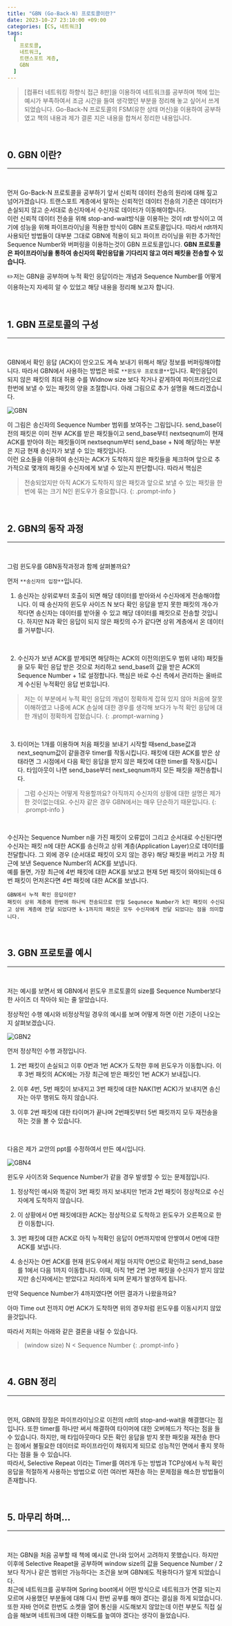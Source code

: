 ```yaml
---
title: "GBN (Go-Back-N) 프로토콜이란?"
date: 2023-10-27 23:10:00 +09:00
categories: [CS, 네트워크]
tags:
  [
    프로토콜,
    네트워크,
    트랜스포트 계층,
    GBN
  ]
---
```


> [컴퓨터 네트워킹 하향식 접근 8판]을 이용하여 네트워크를 공부하며 책에 있는 예시가 부족하여서 조금 시간을 들여 생각했던 부분을 정리해 놓고 싶어서 쓰게되었습니다. Go-Back-N 프로토콜의 FSM(유한 상태 머신)을 이용하여 공부하였고 책의 내용과 제가 결론 지은 내용을 합쳐서 정리한 내용입니다.

<br>

## 0. GBN 이란?
---

<br>

먼저 Go-Back-N 프로토콜을 공부하기 앞서 신뢰적 데이터 전송의 원리에 대해 짚고 넘어가겠습니다. 트랜스포트 계층에서 말하는 신뢰적인 데이터 전송의 기준은 데이터가 손실되지 않고 순서대로 송신자에서 수신자로 데이터가 이동해야합니다.<br>
 이런 신뢰적 데이터 전송을 위해 stop-and-wait방식을 이용하는 것이 rdt 방식이고 여기에 성능을 위해 파이프라이닝을 적용한 방식이 GBN 프로토콜입니다. 따라서 rdt까지 사용되던 방법들이 대부분 그대로 GBN에 적용이 되고 파이프 라이닝을 위한 추가적인 Sequence Number와 버퍼링을 이용하는것이 GBN 프로토콜입니다. **GBN 프로토콜은 파이프라이닝을 통하여 송신자의 확인응답을 기다리지 않고 여러 패킷을 전송할 수 있습니다.**

 ✏️저는 GBN을 공부하며 누적 확인 응답이라는 개념과 Sequence Number를 어떻게 이용하는지 자세히 알 수 있었고 해당 내용을 정리해 보고자 합니다.


<br>


## 1. GBN 프로토콜의 구성
---
<br>

GBN에서 확인 응답 (ACK)이 안오고도 계속 보내기 위해서 해당 정보를 버퍼링해야합니다. 따라서 GBN에서 사용하는 방법은 바로 `**윈도우 프로토콜**`입니다. 확인응답이 되지 않은 패킷의 최대 허용 수를 Widnow size 보다 작거나 같게하여 파이프라인으로 한번에 보낼 수 있는 패킷의 양을 조절합니다. 아래 그림으로 추가 설명을 해드리겠습니다.

![GBN](https://github.com/HeeChanN/HeeChanN/assets/88177732/39bb82e9-75f4-4faf-8c2f-e6a5993d795a)

이 그림은 송신자의 Sequence Number 범위를 보여주는 그림입니다. send_base이전의 패킷은 이미 전부 ACK를 받은 패킷들이고 send_base부터 nextseqnum이 현재 ACK를 받아야 하는 패킷들이며 nextseqnum부터 send_base + N에 해당하는 부분은 지금 현재 송신자가 보낼 수 있는 패킷입니다. 
<br>이런 요소들을 이용하여 송신자는 ACK가 도착하지 않은 패킷들을 체크하며 앞으로 추가적으로 몇개의 패킷을 수신자에게 보낼 수 있는지 판단합니다. 따라서 핵심은 

> 전송되었지만 아직 ACK가 도착하지 않은 패킷과 앞으로 보낼 수 있는 패킷을 한번에 묶는 크기 N인 윈도우가 중요합니다.
{: .prompt-info }

<br>

## 2. GBN의 동작 과정
---
<br>

그럼 윈도우를 GBN동작과정과 함께 살펴볼까요?

먼저 `**송신자의 입장**`입니다. 

1. 송신자는 상위로부터 호출이 되면 해당 데이터를 받아와서 수신자에게 전송해야합니다. 이 때 송신자의 윈도우 사이즈 N 보다 확인 응답을 받지 못한 패킷의 개수가 적다면 송신자는 데이터를 받아올 수 있고 해당 데이터를 패킷으로 전송할 것입니다. 하지만 N과 확인 응답이 되지 않은 패킷의 수가 같다면 상위 계층에서 온 데이터를 거부합니다.

<br>

2. 수신자가 보낸 ACK를 받게되면 해당하는 ACK의 이전의(윈도우 범위 내의) 패킷들을 모두 확인 응답 받은 것으로 처리하고 send_base의 값을 받은 ACK의 Sequence Number + 1로 설정합니다. 핵심은 바로 수신 측에서 관리하는 올바르게 수신된 누적확인 응답 번호입니다.

> 저는 이 부분에서 누적 확인 응답의 개념이 정확하게 잡혀 있지 않아 처음에 잘못 이해하였고 나중에 ACK 손실에 대한 경우를 생각해 보다가 누적 확인 응답에 대한 개념이 정확하게 잡혔습니다.
{: .prompt-warning }

<br>

3. 타이머는 1개를 이용하며 처음 패킷을 보내기 시작할 때send_base값과 next_seqnum값이 같을경우 timer를 작동시킵니다. 패킷에 대한 ACK를 받은 상태라면 그 시점에서 다음 확인 응답을 받지 않은 패킷에 대한 timer를 작동시킵니다. 타임아웃이 나면 send_base부터 next_seqnum까지 모든 패킷을 재전송합니다. 


> 그럼 수신자는 어떻게 작용할까요? 아직까지 수신자의 상황에 대한 설명은 제가 한 것이없는데요. 수신자 같은 경우 GBN에서는 매우 단순하기 때문입니다. 
{: .prompt-info }

<br>

수신자는 Sequence Number n을 가진 패킷이 오류없이 그리고 순서대로 수신된다면 수신자는 패킷 n에 대한 ACK를 송신하고 상위 계층(Application Layer)으로 데이터를 전달합니다. 그 외에 경우 (순서대로 패킷이 오지 않는 경우) 해당 패킷을 버리고 가장 최근에 보낸 Sequence Number의 ACK를 보냅니다. 
<br>예를 들면, 가장 최근에 4번 패킷에 대한 ACK를 보냈고 현재 5번 패킷이 와야되는데 6번 패킷이 먼저온다면 4번 패킷에 대한 ACK를 보냅니다. 

```text
GBN에서 누적 확인 응답이란?
패킷이 상위 계층에 한번에 하나씩 전송되므로 만일 Sequnece Number가 k인 패킷이 수신되고 상위 계층에 전달 되었다면 k-1까지의 패킷은 모두 수신자에게 전달 되었다는 점을 의미합니다.
``` 

<br>

## 3. GBN 프로토콜 예시
---

<br>

저는 예시를 보면서 왜 GBN에서 윈도우 프로토콜의 size를 Sequence Number보다 한 사이즈 더 작아야 되는 줄 알았습니다.


정상적인 수행 예시와 비정상적일 경우의 예시를 보며 어떻게 하면 이런 기준이 나오는지 살펴보겠습니다.

![GBN2](https://github.com/HeeChanN/HeeChanN/assets/88177732/fa3dc2ac-4c0e-4f11-badf-ce60da90c551)

먼저 정상적인 수행 과정입니다. 
1. 2번 패킷이 손실되고 이후 0번과 1번 ACK가 도착한 후에 윈도우가 이동합니다. 이후 3번 패킷의 ACK에는 가장 최근에 받은 패킷인 1번 ACK가 보내집니다.

2. 이후 4번, 5번 패킷이 보내지고 3번 패킷에 대한 NAK(1번 ACK)가 보내지면 송신자는 아무 행위도 하지 않습니다.

3. 이후 2번 패킷에 대한 타이머가 끝나며 2번패킷부터 5번 패킷까지 모두 재전송을 하는 것을 볼 수 있습니다.


<br>

다음은 제가 교안의 ppt를 수정하여서 만든 예시입니다.

![GBN4](https://github.com/HeeChanN/HeeChanN/assets/88177732/6d699517-e754-4c06-bc0a-8960e913dc93)


윈도우 사이즈와 Sequence Number가 같을 경우 발생할 수 있는 문제점입니다.

1. 정상적인 예시와 똑같이 3번 패킷 까지 보내지만 1번과 2번 패킷이 정상적으로 수신자에게 도착하지 않습니다.

2. 이 상황에서 0번 패킷에대한 ACK는 정상적으로 도착하고 윈도우가 오른쪽으로 한칸 이동합니다.

3. 3번 패킷에 대한 ACK로 아직 누적확인 응답이 0번까지밖에 안쌓여서 0번에 대한 ACK를 보냅니다.

4. 송신자는 0번 ACK를 현재 윈도우에서 제일 마지막 0번으로 확인하고 send_base를 1에서 다음 1까지 이동합니다. 이때, 아직 1번 2번 3번 패킷을 수신자가 받지 않았지만 송신자에서는 받았다고 처리하게 되며 문제가 발생하게 됩니다. 

만약 Sequence Number가 4까지였다면 어떤 결과가 나왔을까요?

아마 Time out 전까지 0번 ACK가 도착하면 위의 경우처럼 윈도우를 이동시키지 않았을것입니다. 


따라서 저희는 아래와 같은 결론을 내릴 수 있습니다.

> (window size) N < Sequence Number
{: .prompt-info }


<br>


## 4. GBN 정리
---

<br>

먼저, GBN의 장점은 파이프라이닝으로 이전의 rdt의 stop-and-wait을 해결했다는 점입니다. 또한 timer를 하나만 써서 해결하여 타이머에 대한 오버헤드가 적다는 점을 들 수 있습니다. 하지만, 매 타임아웃마다 모든 확인 응답을 받지 못한 패킷을 재전송 한다는 점에서 불필요한 데이터로 파이프라인이 채워지게 되므로 성능적인 면에서 좋지 못하다는 점을 들 수 있습니다.<br>
따라서, Selective Repeat 이라는 Timer를 여러개 두는 방법과 TCP상에서 누적 확인 응답을 적절하게 사용하는 방법으로 이런 여러번 재전송 하는 문제점을 해소한 방법들이 존재합니다. 

<br>


## 5. 마무리 하며...
---

<br>

저는 GBN을 처음 공부할 때 책에 예시로 안나와 있어서 고려하지 못했습니다. 하지만 이후에 Selective Reapet을 공부하며 window size의 값을 Sequence Number / 2 보다 작거나 같은 범위만 가능하다는 조건을 보며 GBN에도 적용하다가 알게 되었습니다.<br> 
 최근에 네트워크를 공부하며 Spring boot에서 어떤 방식으로 네트워크가 연결 되는지 모르며 사용했던 부분들에 대해 다시 한번 공부를 해야 겠다는 결심을 하게 되었습니다. 또한 자바 언어로 한번도 소켓을 열어 통신을 시도해보지 않았는데 이런 부분도 직접 실습을 해보며 네트워크에 대한 이해도를 높여야 겠다는 생각이 들었습니다.

